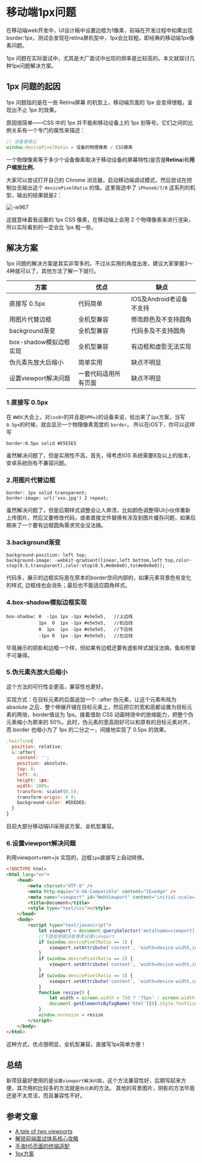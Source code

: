 #  移动端1px问题

在移动端web开发中，UI设计稿中设置边框为1像素，前端在开发过程中如果出现border:1px，测试会发现在retina屏机型中，1px会比较粗，即经典的移动端1px像素问题。

1px 问题在实际面试中，尤其是大厂面试中出现的频率是比较高的。本文就探讨几种1px问题解决方案。

## 1px 问题的起因


1px 问题指的是在一些 Retina屏幕 的机型上，移动端页面的 1px 会变得很粗，呈现出不止 1px 的效果。

原因很简单——CSS 中的 1px 并不能和移动设备上的 1px 划等号。它们之间的比例关系有一个专门的属性来描述：
```javascript
// 设备像素比
window.devicePixelRatio = 设备的物理像素 / CSS像素
```

一个物理像素等于多少个设备像素取决于移动设备的屏幕特性(是否是**Retina**)和**用户缩放比例**。

大家可以尝试打开自己的 Chrome 浏览器，启动移动端调试模式，然后尝试在控制台去输出这个 `devicePixelRatio` 的值。这里我选中了 `iPhone6/7/8` 这系列的机型，输出的结果就是2：

![-w967](https://p3-juejin.byteimg.com/tos-cn-i-k3u1fbpfcp/36de6501cd5041bf85cf764f0619e5c1~tplv-k3u1fbpfcp-zoom-1.image)

这就意味着我设置的 1px CSS 像素，在移动端上会用 2 个物理像素来进行渲染，所以实际看到的一定会比 1px 粗一些。


## 解决方案

1px 问题的解决方案是其实非常多的。不过从实用的角度出发，建议大家掌握3～4种就可以了，其他方法了解一下就行。

| 方案  | 优点 | 缺点  |
| --- | --- | --- |
| 直接写 0.5px | 代码简单 |  IOS及Android老设备不支持 |
| 用图片代替边框 | 全机型兼容  | 修改颜色及不支持圆角  |
| background渐变 | 全机型兼容  | 代码多及不支持圆角 |
| box-shadow模拟边框实现 | 全机型兼容 | 有边框和虚影无法实现  |
| 伪元素先放大后缩小 | 简单实用  | 缺点不明显  |
| 设置viewport解决问题 | 一套代码适用所有页面 | 缺点不明显|



### 1.直接写 0.5px

在 `WWDC`大会上，对`ios8+`的并且是`DPR=2`的设备来说，给出来了`1px`方案，当写 `0.5px`的时候，就会显示一个物理像素宽度的 `border`。 所以在iOS下，你可以这样写

```
border:0.5px solid #E5E5E5
```

虽然解决问题了，但是实用性不高，首先，得考虑IOS 系统需要8及以上的版本，安卓系统则有不兼容问题。

### 2.用图片代替边框

```
border: 1px solid transparent;
border-image: url('xxx.jpg') 2 repeat;
```

虽然解决问题了，但是后期样式调整会让人奔溃，比如颜色调整得UI小伙伴重新上传图片，然后又要修改代码，或者直接文件替换有涉及到图片缓存问题，如果后期来了一个要有边框圆角需求完全没法搞。


### 3.background渐变

```
background-position: left top;
background-image: -webkit-gradient(linear,left bottom,left top,color-stop(0.5,transparent),color-stop(0.5,#e0e0e0),to(#e0e0e0));
```

代码多，展示的边框实际是在原本的border空间内部的，如果元素背景色有变化的样式, 边框线也会消失；最后也不能适应圆角样式。

### 4.box-shadow模拟边框实现	

```
box-shadow: 0  -1px 1px -1px #e5e5e5,   //上边线
            1px  0  1px -1px #e5e5e5,   //右边线
            0  1px  1px -1px #e5e5e5,   //下边线
            -1px 0  1px -1px #e5e5e5;   //左边线
```

毕竟展示的阴影和边框一个样，但如果有边框还要有虚影样式就没法搞，鱼和熊掌不可兼得。


### 5.伪元素先放大后缩小

这个方法的可行性会更高，兼容性也更好。

实现方式：在目标元素的后面追加一个 ::after 伪元素，让这个元素布局为 absolute 之后、整个伸展开铺在目标元素上，然后把它的宽和高都设置为目标元素的两倍，border值设为 1px。接着借助 CSS 动画特效中的放缩能力，把整个伪元素缩小为原来的 50%。此时，伪元素的宽高刚好可以和原有的目标元素对齐，而 border 也缩小为了 1px 的二分之一，间接地实现了 0.5px 的效果。

```JavaScript
.hairline{
  position: relative;
  &::after{
    content: '';
    position: absolute;
    top: 0;
    left: 0;
    height: 1px;
    width: 100%;
    transform: scaleY(0.5);
    transform-origin: 0 0;
    background-color: #EDEDED;
  }
}
```
目前大部分移动端UI采用该方案，全机型兼容。

### 6.设置viewport解决问题

利用viewport+rem+js 实现的，边框`1px`直接写上自动转换。

```html
<!DOCTYPE html>
<html lang="en">
    <head>
        <meta charset="UTF-8" />
        <meta http-equiv="X-UA-Compatible" content="IE=edge" />
        <meta name="viewport" id="WebViewport" content="initial-scale=1, maximum-scale=1, minimum-scale=1, user-scalable=no" />
        <title>Document</title>
        <style type="text/css"></style>
    </head>
    <body>
        <script type="text/javascript">
            let viewport = document.querySelector('meta[name=viewport]')
            //下面是根据设备像素设置viewport
            if (window.devicePixelRatio == 1) {
                viewport.setAttribute('content', 'width=device-width,initial-scale=1, maximum-scale=1, minimum-scale=1, user-scalable=no')
            }
            if (window.devicePixelRatio == 2) {
                viewport.setAttribute('content', 'width=device-width,initial-scale=0.5, maximum-scale=0.5, minimum-scale=0.5, user-scalable=no')
            }
            if (window.devicePixelRatio == 3) {
                viewport.setAttribute('content', 'width=device-width,initial-scale=0.3333333333333333, maximum-scale=0.3333333333333333, minimum-scale=0.3333333333333333, user-scalable=no')
            }
            function resize() {
                let width = screen.width > 750 ? '75px' : screen.width / 10 + 'px'
                document.getElementsByTagName('html')[0].style.fontSize = width
            }
            window.onresize = resize
        </script>
    </body>
</html>
```

这种方式，优点很明显，全机型兼容，直接写1px简单方便！

## 总结
新项目最好使用的是`设置viewport解决问题`，这个方法兼容性好，后期写起来方便，其次用的比较多的方法就是`伪元素`的方法。 其他的背景图片，阴影的方法毕竟还是不太灵活，而且兼容性不好。




## 参考文章

- [A tale of two viewports](https://quirksmode.org/mobile/viewports.html)
- [解锁前端面试体系核心攻略](https://www.imooc.com/read/70)
- [手淘H5页面的终端适配](https://www.w3cplus.com/mobile/lib-flexible-for-html5-layout.html)
- [1px方案](https://github.com/freedomcly/1px)